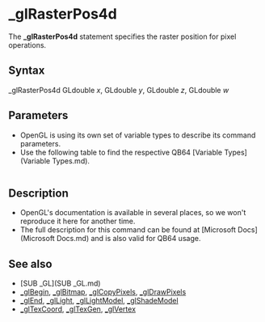 # _glRasterPos4d

The **_glRasterPos4d** statement specifies the raster position for pixel operations.

  

## Syntax

_glRasterPos4d GLdouble *x*, GLdouble *y*, GLdouble *z*, GLdouble *w*
  

## Parameters

* OpenGL is using its own set of variable types to describe its command parameters.
* Use the following table to find the respective QB64 [Variable Types](Variable Types.md).

```    Table 2: Relations between the OpenGL variable types vs. C/C++ and QB64.  ┌──────────────┬────────────────┬──────────────────────────────────────────┐  │    **OpenGL**    │     **C/C++**      │     **QB64**                                 │  ├──────────────┼────────────────┼──────────────────────────────────────────┤  │ GLenum       │ unsigned int   │ [_UNSIGNED](_UNSIGNED.md) [LONG](LONG.md)                           │  ├──────────────┼────────────────┼──────────────────────────────────────────┤  │ GLboolean    │ unsigned char  │ [_UNSIGNED](_UNSIGNED.md) [_BYTE](_BYTE.md)                          │  ├──────────────┼────────────────┼──────────────────────────────────────────┤  │ GLbitfield   │ unsigned int   │ [_UNSIGNED](_UNSIGNED.md) [LONG](LONG.md)                           │  ├──────────────┼────────────────┼──────────────────────────────────────────┤  │ GLbyte       │ signed char    │ [_BYTE](_BYTE.md)                                    │  ├──────────────┼────────────────┼──────────────────────────────────────────┤  │ GLshort      │ short          │ [INTEGER](INTEGER.md)                                  │  ├──────────────┼────────────────┼──────────────────────────────────────────┤  │ GLint        │ int            │ [LONG](LONG.md)                                     │  ├──────────────┼────────────────┼──────────────────────────────────────────┤  │ GLsizei      │ int            │ [LONG](LONG.md)                                     │  ├──────────────┼────────────────┼──────────────────────────────────────────┤  │ GLubyte      │ unsigned char  │ [_UNSIGNED](_UNSIGNED.md) [_BYTE](_BYTE.md)                          │  ├──────────────┼────────────────┼──────────────────────────────────────────┤  │ GLushort     │ unsigned short │ [_UNSIGNED](_UNSIGNED.md) [INTEGER](INTEGER.md)                        │  ├──────────────┼────────────────┼──────────────────────────────────────────┤  │ GLuint       │ unsigned int   │ [_UNSIGNED](_UNSIGNED.md) [LONG](LONG.md)                           │  ├──────────────┼────────────────┼──────────────────────────────────────────┤  │ GLfloat      │ float          │ [SINGLE](SINGLE.md)                                   │  ├──────────────┼────────────────┼──────────────────────────────────────────┤  │ GLclampf     │ float          │ [SINGLE](SINGLE.md)                                   │  ├──────────────┼────────────────┼──────────────────────────────────────────┤  │ GLdouble     │ double         │ [DOUBLE](DOUBLE.md)                                   │  ├──────────────┼────────────────┼──────────────────────────────────────────┤  │ GLclampd     │ double         │ [DOUBLE](DOUBLE.md)                                   │  ├──────────────┼────────────────┼──────────────────────────────────────────┤  │ GLvoid   **(1)** │ void           │ [_OFFSET](_OFFSET.md)(any fixed lenght string or [_BYTE](_BYTE.md) │  │              │                │         array element)                   │  └──────────────┴────────────────┴──────────────────────────────────────────┘  **Note:** If a parameter has an asterisk (*) in front, then it's a pointer to        the designated OpenGL variable type, rather than a value of that type.        Those must be passed using the [_OFFSET](_OFFSET.md)(...) notation.   **E.g.**  GLuint *anyParam is actually the offset of a [_UNSIGNED](_UNSIGNED.md) [LONG](LONG.md) (~&)        variable or array, which must be passed as [_OFFSET](_OFFSET.md)(anyVar~&) or        [_OFFSET](_OFFSET.md)(anyArr~&()) respectively.    **(1)**  This type is regularly only used for pointers (with asterisk (*)) to        any byte sized memory data, hence [_BYTE](_BYTE.md) or fixed length strings.  
```

  

## Description

* OpenGL's documentation is available in several places, so we won't reproduce it here for another time.
* The full description for this command can be found at [Microsoft Docs](Microsoft Docs.md) and is also valid for QB64 usage.

  

## See also

* [SUB _GL](SUB _GL.md)
* [_glBegin](_glBegin.md), [_glBitmap](_glBitmap.md), [_glCopyPixels](_glCopyPixels.md), [_glDrawPixels](_glDrawPixels.md)
* [_glEnd](_glEnd.md), [_glLight](_glLight.md), [_glLightModel](_glLightModel.md), [_glShadeModel](_glShadeModel.md)
* [_glTexCoord](_glTexCoord.md), [_glTexGen](_glTexGen.md), [_glVertex](_glVertex.md)

  
